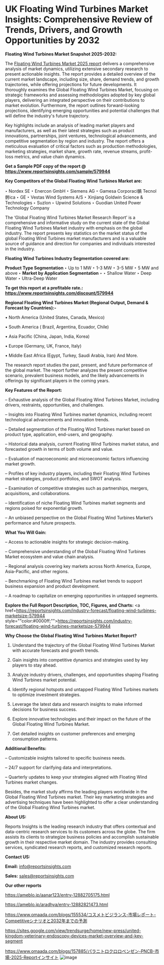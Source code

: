 # UK Floating Wind Turbines Market Insights: Comprehensive Review of Trends, Drivers, and Growth Opportunities by 2032

<strong>Floating Wind Turbines Market Snapshot 2025-2032:</strong>

The <a href=https://www.reportsinsights.com/sample/579944>Floating Wind Turbines Market 2025 report</a> delivers a comprehensive analysis of market dynamics, utilizing extensive secondary research to present actionable insights. The report provides a detailed overview of the current market landscape, including size, share, demand trends, and growth trajectories, while offering projections for future developments. It thoroughly examines the Global Floating Wind Turbines Market, focusing on strategic frameworks and assessing methodologies adopted by key global players, delivering an integrated perspective on their contributions to market evolution. Furthermore, the report outlines forward-looking projections, identifying emerging opportunities and potential challenges that will define the industry's future trajectory.

Key highlights include an analysis of leading market players and manufacturers, as well as their latest strategies such as product innovations, partnerships, joint ventures, technological advancements, and competitive segmentation by region and industry. The report offers a meticulous evaluation of critical factors such as production methodologies, marketing strategies, market share, growth rate, revenue streams, profit-loss metrics, and value chain dynamics.

<strong>Get a Sample PDF copy of the report @ <a href=https://www.reportsinsights.com/sample/579944 style=color:#0000ff;>https://www.reportsinsights.com/sample/579944</a></strong>

<strong>Key Competitors of the Global Floating Wind Turbines Market are:</strong>

‣ Nordex SE
‣ Enercon GmbH
‣ Siemens AG
‣ Gamesa Corporaci髇 Tecnol骻ica
‣ GE
‣ Vestas Wind Systems A/S
‣ Xinjiang Goldwin Science & Technologies
‣ Suzlon
‣ Upwind Solutions
‣ Guodian United Power Technology Company

The ‘Global Floating Wind Turbines Market Research Report’ is a comprehensive and informative study on the current state of the Global Floating Wind Turbines Market industry with emphasis on the global industry. The report presents key statistics on the market status of the global Floating Wind Turbines market manufacturers and is a valuable source of guidance and direction for companies and individuals interested in the industry.

<strong>Floating Wind Turbines Industry Segmentation covered are:</strong>

<strong>Product Type Segmentation</strong>
‣
Up to 1 MW
‣ 1-3 MW
‣ 3-5 MW
‣ 5 MW and above
‣ 
<strong>Market by Application Segmentation</strong>
‣
‣  Shallow Water
‣ Deep Water
‣ Ultra-Deep Water

<strong>To get this report at a profitable rate.: <a href=https://www.reportsinsights.com/discount/579944 style=color:#0000ff;>https://www.reportsinsights.com/discount/579944</a></strong>

<strong>Regional Floating Wind Turbines Market (Regional Output, Demand &amp; Forecast by Countries):-</strong>

• North America (United States, Canada, Mexico)

• South America ( Brazil, Argentina, Ecuador, Chile)

• Asia Pacific (China, Japan, India, Korea)

• Europe (Germany, UK, France, Italy)

• Middle East Africa (Egypt, Turkey, Saudi Arabia, Iran) And More.

The research report studies the past, present, and future performance of the global market. The report further analyzes the present competitive scenario, prevalent business models, and the likely advancements in offerings by significant players in the coming years.

<strong>Key Features of the Report:</strong>

– Exhaustive analysis of the Global Floating Wind Turbines Market, including drivers, restraints, opportunities, and challenges.

– Insights into Floating Wind Turbines market dynamics, including recent technological advancements and innovation trends.

– Detailed segmentation of the Floating Wind Turbines market based on product type, application, end-users, and geography.

– Historical data analysis, current Floating Wind Turbines market status, and forecasted growth in terms of both volume and value.

– Evaluation of macroeconomic and microeconomic factors influencing market growth.

– Profiles of key industry players, including their Floating Wind Turbines market strategies, product portfolios, and SWOT analysis.

– Examination of competitive strategies such as partnerships, mergers, acquisitions, and collaborations.

– Identification of niche Floating Wind Turbines market segments and regions poised for exponential growth.

– An unbiased perspective on the Global Floating Wind Turbines Market’s performance and future prospects.

<strong>What You Will Gain:</strong>

– Access to actionable insights for strategic decision-making.

– Comprehensive understanding of the Global Floating Wind Turbines Market ecosystem and value chain analysis.

– Regional analysis covering key markets across North America, Europe, Asia-Pacific, and other regions.

– Benchmarking of Floating Wind Turbines market trends to support business expansion and product development.

– A roadmap to capitalize on emerging opportunities in untapped segments.

<strong>Explore the Full Report Description, TOC, Figures, and Charts:</strong>
<a href=https://reportsinsights.com/industry-forecast/floating-wind-turbines-marketsize-579944 style=""color:#0000ff;"">https://reportsinsights.com/industry-forecast/floating-wind-turbines-marketsize-579944</a>

<strong>Why Choose the Global Floating Wind Turbines Market Report?</strong>

1. Understand the trajectory of the Global Floating Wind Turbines Market with accurate forecasts and growth trends.

2. Gain insights into competitive dynamics and strategies used by key players to stay ahead.

3. Analyze industry drivers, challenges, and opportunities shaping Floating Wind Turbines market potential.

4. Identify regional hotspots and untapped Floating Wind Turbines markets to optimize investment strategies.

5. Leverage the latest data and research insights to make informed decisions for business success.

6. Explore innovative technologies and their impact on the future of the Global Floating Wind Turbines Market.

7. Get detailed insights on customer preferences and emerging consumption patterns.

<strong>Additional Benefits:</strong>

– Customizable insights tailored to specific business needs.

– 24/7 support for clarifying data and interpretations.

– Quarterly updates to keep your strategies aligned with Floating Wind Turbines market changes.

Besides, the market study affirms the leading players worldwide in the Global Floating Wind Turbines market. Their key marketing strategies and advertising techniques have been highlighted to offer a clear understanding of the Global Floating Wind Turbines market.

<strong><strong>About US</strong>:</strong>

Reports Insights is the leading research industry that offers contextual and data-centric research services to its customers across the globe. The firm assists its clients to strategize business policies and accomplish sustainable growth in their respective market domain. The industry provides consulting services, syndicated research reports, and customized research reports.

<strong>Contact US:</strong>

<p class=><b>Email:</b> <a href=mailto:info@reportsinsights.com>info@reportsinsights.com</a></p>
<p class=><b>Sales:</b> <a href=mailto:sales@reportsinsights.com>sales@reportsinsights.com</a></p>

<strong>Our other reports</strong>

<a href=https://ameblo.jp/aanar123/entry-12882705175.html>https://ameblo.jp/aanar123/entry-12882705175.html</a>

<a href=https://ameblo.jp/aradhya/entry-12882821473.html>https://ameblo.jp/aradhya/entry-12882821473.html</a>

<a href=https://www.omaada.com/blogs/155534/コスメトビジランス-市場レポート-Competitiveシナリオと2032年までの予測>https://www.omaada.com/blogs/155534/コスメトビジランス-市場レポート-Competitiveシナリオと2032年までの予測</a>

<a href=https://sites.google.com/view/trendsurge/home/new-press/united-kingdom-veterinary-endoscopy-devices-market-overview-and-key-segment>https://sites.google.com/view/trendsurge/home/new-press/united-kingdom-veterinary-endoscopy-devices-market-overview-and-key-segment</a>

<a href=https://www.omaada.com/blogs/157885/パラニトロクロロベンゼン-PNCB-市場-2025-Reportインサイト>https://www.omaada.com/blogs/157885/パラニトロクロロベンゼン-PNCB-市場-2025-Reportインサイト</a>
![image](https://github.com/user-attachments/assets/67d1a12a-3215-46c0-88fe-c54845682b25)
